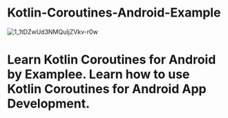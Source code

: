 # Kotlin-Coroutines-Android-Example

![1_1tDZwUd3NMQuIjZVkv-r0w](https://user-images.githubusercontent.com/60369343/120059268-3f0b3280-c005-11eb-8dd3-206095edd486.png)

# Learn Kotlin Coroutines for Android by Examplee. Learn how to use Kotlin Coroutines for Android App Development.
